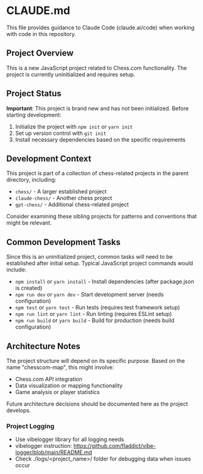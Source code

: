 # CLAUDE.md

This file provides guidance to Claude Code (claude.ai/code) when working with code in this repository.

## Project Overview

This is a new JavaScript project related to Chess.com functionality. The project is currently uninitialized and requires setup.

## Project Status

**Important**: This project is brand new and has not been initialized. Before starting development:

1. Initialize the project with `npm init` or `yarn init`
2. Set up version control with `git init`
3. Install necessary dependencies based on the specific requirements

## Development Context

This project is part of a collection of chess-related projects in the parent directory, including:
- `chess/` - A larger established project
- `claude-chess/` - Another chess project
- `gpt-chess/` - Additional chess-related project

Consider examining these sibling projects for patterns and conventions that might be relevant.

## Common Development Tasks

Since this is an uninitialized project, common tasks will need to be established after initial setup. Typical JavaScript project commands would include:

- `npm install` or `yarn install` - Install dependencies (after package.json is created)
- `npm run dev` or `yarn dev` - Start development server (needs configuration)
- `npm test` or `yarn test` - Run tests (requires test framework setup)
- `npm run lint` or `yarn lint` - Run linting (requires ESLint setup)
- `npm run build` or `yarn build` - Build for production (needs build configuration)

## Architecture Notes

The project structure will depend on its specific purpose. Based on the name "chesscom-map", this might involve:
- Chess.com API integration
- Data visualization or mapping functionality
- Game analysis or player statistics

Future architecture decisions should be documented here as the project develops.

### Project Logging
* Use vibelogger library for all logging needs
* vibelogger instruction: https://github.com/fladdict/vibe-logger/blob/main/README.md
* Check ./logs/<project_name>/ folder for debugging data when issues occur
